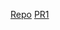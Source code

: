 [Repo](https://github.com/Mohammadnim123/pythonisms)
[PR1](https://github.com/Mohammadnim123/pythonisms/pull/1)